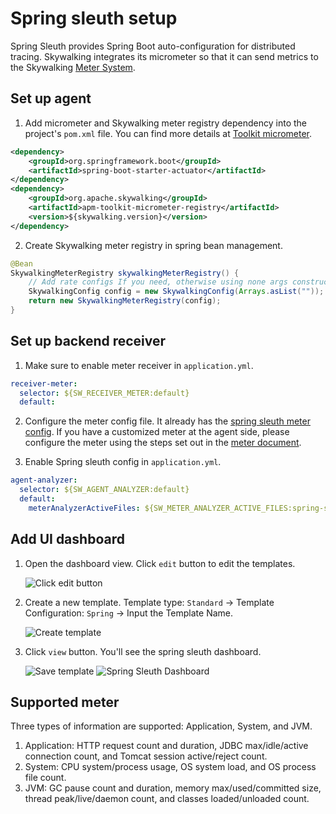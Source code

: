 # Spring sleuth setup
Spring Sleuth provides Spring Boot auto-configuration for distributed tracing. Skywalking integrates its micrometer so that it can send metrics to the Skywalking [Meter System](./../../concepts-and-designs/meter.md).

## Set up agent

1. Add micrometer and Skywalking meter registry dependency into the project's `pom.xml` file. You can find more details at [Toolkit micrometer](./../service-agent/java-agent/Application-toolkit-micrometer.md).
```xml
<dependency>
    <groupId>org.springframework.boot</groupId>
    <artifactId>spring-boot-starter-actuator</artifactId>
</dependency>
<dependency>
    <groupId>org.apache.skywalking</groupId>
    <artifactId>apm-toolkit-micrometer-registry</artifactId>
    <version>${skywalking.version}</version>
</dependency>
```

2. Create Skywalking meter registry in spring bean management.
```java
@Bean
SkywalkingMeterRegistry skywalkingMeterRegistry() {
    // Add rate configs If you need, otherwise using none args construct
    SkywalkingConfig config = new SkywalkingConfig(Arrays.asList(""));
    return new SkywalkingMeterRegistry(config);
}
```

## Set up backend receiver

1. Make sure to enable meter receiver in `application.yml`.
```yaml
receiver-meter:
  selector: ${SW_RECEIVER_METER:default}
  default:
```

2. Configure the meter config file. It already has the [spring sleuth meter config](../../../../oap-server/server-bootstrap/src/main/resources/meter-analyzer-config/spring-sleuth.yaml).
If you have a customized meter at the agent side, please configure the meter using the steps set out in the [meter document](backend-meter.md#meters-configure).
   
3. Enable Spring sleuth config in `application.yml`.
```yaml
agent-analyzer:
  selector: ${SW_AGENT_ANALYZER:default}
  default:
    meterAnalyzerActiveFiles: ${SW_METER_ANALYZER_ACTIVE_FILES:spring-sleuth}
```

## Add UI dashboard

1. Open the dashboard view. Click `edit` button to edit the templates.

    ![Click edit button](https://skywalking.apache.org/screenshots/8.0.0/spring-sleuth-setup-ui-20200723-01.png)

1. Create a new template. Template type: `Standard` -> Template Configuration: `Spring` -> Input the Template Name.

    ![Create template](https://skywalking.apache.org/screenshots/8.0.0/spring-sleuth-setup-ui-20200723-02.png)

1. Click `view` button. You'll see the spring sleuth dashboard.

    ![Save template](https://skywalking.apache.org/screenshots/8.0.0/spring-sleuth-setup-ui-20200723-03.png)
    ![Spring Sleuth Dashboard](https://skywalking.apache.org/screenshots/8.0.0/spring-sleuth-setup-ui-20200725-04.png)

## Supported meter

Three types of information are supported: Application, System, and JVM.

1. Application: HTTP request count and duration, JDBC max/idle/active connection count, and Tomcat session active/reject count.
1. System: CPU system/process usage, OS system load, and OS process file count.
1. JVM: GC pause count and duration, memory max/used/committed size, thread peak/live/daemon count, and classes loaded/unloaded count.
